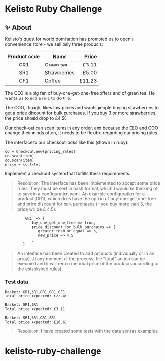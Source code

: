 
# Kelisto Ruby Challenge

## ✨ About
Kelisto's quest for world domination has prompted us to open a convenience store - we sell only three products:

| Product code | Name | Price |
|:---:|---|---:|
| GR1 | Green tea | £3.11 |
| SR1 | Strawberries | £5.00 |
| CF1 | Coffee | £11.23 |

The CEO is a big fan of buy-one-get-one-free offers and of green tea. He wants us to add a rule to do this.

The COO, though, likes low prices and wants people buying strawberries to get a price discount for bulk purchases. If you buy 3 or more strawberries, the price should drop to £4.50

Our check-out can scan items in any order, and because the CEO and COO change their minds often, it needs to be flexible regarding our pricing rules.

The interface to our checkout looks like this (shown in ruby):

```
co = Checkout.new(pricing_rules)
co.scan(item)
co.scan(item)
price = co.total
```

Implement a checkout system that fulfills these requirements.

> Resolution:
> The interface has been implemented to accept some price rules. They must be sent in hash format, which I would be thinking of to save in a configuration yaml.
> An example configuration for a product (GR1), which does have the option of buy-one-get-one-free and price discount for bulk purchases (if you buy more than 3, the price will be £ 4.5).


    	    'GR1' => {
    		    buy_one_get_one_free => true,
    	    	price_discount_for_bulk_purchases => {
    		       greater_than_or_equal => 3,
    		       new_price => 4.5
	    		}
	    	}

> An interface has been created to add products (individually or in an array). At any moment of the process, the "total" action can be executed and it will return the total price of the products according to the established rules).

### Test data
```
Basket: GR1,SR1,GR1,GR1,CF1
Total price expected: £22.45

Basket: GR1,GR1
Total price expected: £3.11

Basket: SR1,SR1,GR1,SR1
Total price expected: £16.61
```

> Resolution:
> I have created some tests with the data sent as examples.

# kelisto-ruby-challenge
